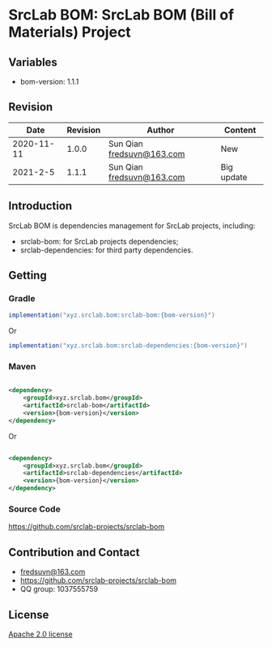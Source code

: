# SrcLab BOM: SrcLab BOM (Bill of Materials) Project

## Variables

* bom-version: 1.1.1

## Revision

|Date|Revision|Author|Content|
|---|---|---|---|
|2020-11-11|1.0.0|Sun Qian <fredsuvn@163.com>|New|
|2021-2-5|1.1.1|Sun Qian <fredsuvn@163.com>|Big update|

## Introduction

SrcLab BOM is dependencies management for SrcLab projects, including:

* srclab-bom: for SrcLab projects dependencies;
* srclab-dependencies: for third party dependencies.

## Getting

### Gradle

```groovy
implementation("xyz.srclab.bom:srclab-bom:{bom-version}")
```

Or

```groovy
implementation("xyz.srclab.bom:srclab-dependencies:{bom-version}")
```

### Maven

```xml

<dependency>
    <groupId>xyz.srclab.bom</groupId>
    <artifactId>srclab-bom</artifactId>
    <version>{bom-version}</version>
</dependency>
```

Or

```xml

<dependency>
    <groupId>xyz.srclab.bom</groupId>
    <artifactId>srclab-dependencies</artifactId>
    <version>{bom-version}</version>
</dependency>
```

### Source Code

https://github.com/srclab-projects/srclab-bom

## Contribution and Contact

* fredsuvn@163.com
* https://github.com/srclab-projects/srclab-bom
* QQ group: 1037555759

## License

[Apache 2.0 license](https://www.apache.org/licenses/LICENSE-2.0.html)